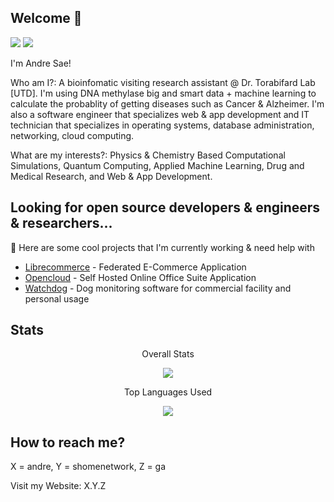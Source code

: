 ## Welcome 👋

![](https://komarev.com/ghpvc/?username=saandre15)
![](https://img.shields.io/github/followers/saandre15.svg?style=social&label=Follow)

I'm Andre Sae!

Who am I?: A bioinfomatic visiting research assistant @ Dr. Torabifard Lab [UTD]. I'm using DNA methylase big and smart data + machine learning to calculate the probablity of getting diseases such as Cancer & Alzheimer. I'm also a software engineer that specializes web & app development and IT technician that specializes in operating systems, database administration, networking, cloud computing.

What are my interests?: Physics & Chemistry Based Computational Simulations, Quantum Computing, Applied Machine Learning, Drug and Medical Research, and Web & App Development.

## Looking for open source developers & engineers & researchers...

🔭 Here are some cool projects that I'm currently working & need help with
* [Librecommerce](https://github.com/saandre15/librecommerce-app) - Federated E-Commerce Application
* [Opencloud](https://github.com/saandre15/opencloud-docs) - Self Hosted Online Office Suite Application
* [Watchdog](https://github.com/saandre15/watchdog) - Dog monitoring software for commercial facility and personal usage
    
## Stats
<p align="center">
  Overall Stats
</p>
<p align="center">
  <img src="https://github-readme-streak-stats.herokuapp.com/?user=saandre15" />
</p>

<p align="center">
  Top Languages Used
</p>
<p align="center">
  <img src="https://github-readme-stats.vercel.app/api/top-langs/?username=saandre15" />
</p>

## How to reach me?

X = andre, Y = shomenetwork, Z = ga

Visit my Website: X.Y.Z
